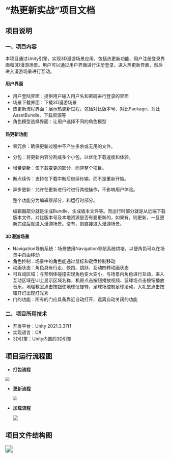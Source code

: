 # “热更新实战”项目文档

## 项目说明

### 一、项目内容

本项目通过Unity引擎，实现3D漫游场景应用，包括热更新功能、用户注册登录界面和3D漫游场景。用户可以通过用户界面进行注册登录，进入热更新界面，然后进入漫游场景进行互动。

#### 用户界面

- 用户登陆界面：提供用户输入用户名和密码进行登录的界面
- 场景下载界面：下载3D漫游场景
- 热更新流程界面：展示热更新过程，包括对比版本号、对比Package、对比AssetBundle、下载资源等
- 角色模型选择界面：让用户选择不同的角色模型

#### 热更新功能

- 零冗余：确保更新过程中不产生多余或无用的文件。

- 分包：将更新内容分割成多个小包，以优化下载速度和体验。

- 增量更新：仅下载变更的部分，而非整个项目。

- 断点续传：支持在下载中断后继续传输，而不是重新开始。

- 异步更新：允许在更新进行时进行其他操作，不影响用户体验。

  整个功能分为编辑器部分，和运行时部分。

  编辑器部分就是生成Bundle，生成版本文件等。而运行时部分就是从远端下载版本文件，对比版本号及本地资源是否有要更新的，如果有，则更新，一旦更新完成后就进入漫游场景。没有，则直接进入漫游场景。

#### 3D漫游场景

- Navigation导航系统：场景使用Navigation导航系统烘培，以便角色可以在场景中自由移动
- 角色控制：场景中的角色能通过鼠标和键盘控制移动
- 动画状态：角色具有行走、快跑、跳跃、互动四种动画状态
- 可互动区域：与预制体碰撞实现角色变大变小，与场景内角色进行互动，进入互动区域在UI上显示区域名称，机房点击按钮播放视频、篮球场点击按钮播放音乐，地理教室点击按钮使地球仪旋转，足球场控制足球滚动，大礼堂点击按钮开灯出现灯光秀
- 门的功能：所有的门应具备靠近自动打开、远离自动关闭的功能

### 二、项目所用技术

- 开发平台：Unity 2021.3.37f1
- 实现语言：C#
- 3D引擎：Unity内置的3D引擎

## 项目运行流程图

- **打包流程**

<img src="D:\桌面\README\打包流程图.png" style="zoom:80%;" />

- **更新流程**

  <img src="D:\桌面\README\更新流程图.png" style="zoom:80%;" />

- **加载流程**

  ![](D:\桌面\README\加载流程图.png)

## 项目文件结构图

<img src="D:\桌面\README\Project.png" style="zoom:150%;" />

